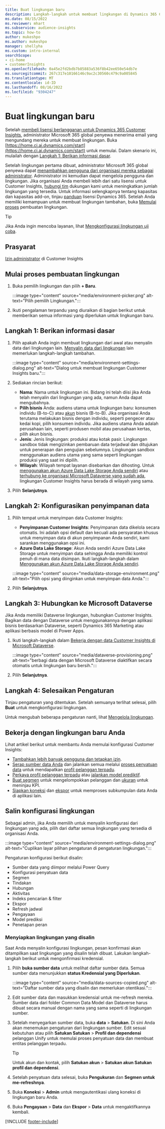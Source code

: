```yaml
---
title: Buat lingkungan baru
description: Langkah-langkah untuk membuat lingkungan di Dynamics 365 Customer Insights.
ms.date: 08/15/2022
ms.reviewer: mhart
ms.subservice: audience-insights
ms.topic: how-to
author: mukeshpo
ms.author: mukeshpo
manager: shellyha
ms.custom: intro-internal
searchScope:
- ci-home
- customerInsights
ms.openlocfilehash: 0a45e2fd2bdb7b85883a536f8b42ee650e54db7e
ms.sourcegitcommit: 267c317e10166146c9ac2c30560c479c9a005845
ms.translationtype: MT
ms.contentlocale: id-ID
ms.lasthandoff: 08/16/2022
ms.locfileid: "9304247"
---
```

# <a name="create-a-new-environment"></a>Buat lingkungan baru

Setelah [membeli lisensi berlangganan untuk Dynamics 365 Customer Insights](paid-license.md), administrator Microsoft 365 global penyewa menerima email yang mengundang mereka untuk membuat lingkungan. Buka [https://home.ci.ai.dynamics.com/start](https://home.ci.ai.dynamics.com/start) untuk memulai. Dalam skenario ini, mulailah dengan [Langkah 1: Berikan informasi dasar](#step-1-provide-basic-information).

Setelah lingkungan pertama dibuat, administrator Microsoft 365 global penyewa dapat [menambahkan pengguna dari organisasi mereka sebagai administrator](permissions.md). Administrator ini kemudian dapat mengelola pengguna dan lingkungan. Jika organisasi Anda membeli lebih dari satu lisensi untuk Customer Insights, [hubungi tim](https://go.microsoft.com/fwlink/?linkid=2079641) dukungan kami untuk meningkatkan jumlah lingkungan yang tersedia. Untuk informasi selengkapnya tentang kapasitas dan kapasitas add-on, tinjau [panduan](https://go.microsoft.com/fwlink/?LinkId=866544) lisensi Dynamics 365. Setelah Anda memiliki kemampuan untuk membuat lingkungan tambahan, buka [Memulai proses](#start-the-environment-creation-process) pembuatan lingkungan.

> [!TIP]
> Jika Anda ingin mencoba layanan, lihat [Mengkonfigurasi lingkungan uji coba](trial-signup.md).

## <a name="prerequisites"></a>Prasyarat

[Izin administrator](permissions.md) di Customer Insights

## <a name="start-the-environment-creation-process"></a>Mulai proses pembuatan lingkungan

1. Buka pemilih lingkungan dan pilih **+ Baru**.
  
   :::image type="content" source="media/environment-picker.png" alt-text="Pilih pemilih Lingkungan.":::

1. Ikuti pengalaman terpandu yang diuraikan di bagian berikut untuk memberikan semua informasi yang diperlukan untuk lingkungan baru.

## <a name="step-1-provide-basic-information"></a>Langkah 1: Berikan informasi dasar

1. Pilih apakah Anda ingin membuat lingkungan dari awal atau menyalin data dari lingkungan lain. [Menyalin data dari lingkungan](#copy-the-environment-configuration) lain memerlukan langkah-langkah tambahan.

   :::image type="content" source="media/environment-settings-dialog.png" alt-text="Dialog untuk membuat lingkungan Customer Insights baru.":::

1. Sediakan rincian berikut:

   - **Nama**: Nama untuk lingkungan ini. Bidang ini telah diisi jika Anda telah menyalin dari lingkungan yang ada, namun Anda dapat mengubahnya.
   - **Pilih bisnis** Anda: audiens utama untuk lingkungan baru: konsumen individu (B-to-C) atau [akun](work-with-business-accounts.md) bisnis (B-to-B). Jika organisasi Anda terutama melakukan bisnis dengan individu, seperti pengecer atau kedai kopi, pilih konsumen individu. Jika audiens utama Anda adalah perusahaan lain, seperti produsen mobil atau perusahaan kertas, pilih akun bisnis.
   - **Jenis**: Jenis lingkungan: produksi atau kotak pasir. Lingkungan sandbox tidak mengizinkan pembaruan data terjadwal dan ditujukan untuk penerapan dan pengujian sebelumnya. Lingkungan sandbox menggunakan audiens utama yang sama seperti lingkungan produksi yang saat ini dipilih.
   - **Wilayah**: Wilayah tempat layanan disebarkan dan dihosting. Untuk [menggunakan akun Azure Data Lake Storage Anda sendiri](own-data-lake-storage.md) atau [terhubung ke organisasi Microsoft Dataverse yang sudah ada](customer-insights-dataverse.md), lingkungan Customer Insights harus berada di wilayah yang sama.

1. Pilih **Selanjutnya**.

## <a name="step-2-configure-data-storage"></a>Langkah 2: Konfigurasikan penyimpanan data

1. Pilih tempat untuk menyimpan data Customer Insights:

   - **Penyimpanan Customer Insights**: Penyimpanan data dikelola secara otomatis. Ini adalah opsi default dan kecuali ada persyaratan khusus untuk menyimpan data di akun penyimpanan Anda sendiri, kami sarankan menggunakan opsi ini.
   - **Azure Data Lake Storage**: Akun Anda sendiri Azure Data Lake Storage untuk menyimpan data sehingga Anda memiliki kontrol penuh di mana data disimpan. Ikuti langkah-langkah dalam [Menggunakan akun Azure Data Lake Storage Anda sendiri](own-data-lake-storage.md).

   :::image type="content" source="media/data-storage-environment.png" alt-text="Pilih opsi yang diinginkan untuk menyimpan data Anda.":::

1. Pilih **Selanjutnya**.

## <a name="step-3-connect-to-microsoft-dataverse"></a>Langkah 3: Hubungkan ke Microsoft Dataverse

Jika Anda memiliki Dataverse lingkungan, hubungkan Customer Insights. Bagikan data dengan Dataverse untuk menggunakannya dengan aplikasi bisnis berdasarkan Dataverse, seperti Dynamics 365 Marketing atau aplikasi berbasis model di Power Apps.

1. Ikuti langkah-langkah dalam [Bekerja dengan data Customer Insights di Microsoft Dataverse](customer-insights-dataverse.md).

   :::image type="content" source="media/dataverse-provisioning.png" alt-text="berbagi data dengan Microsoft Dataverse diaktifkan secara otomatis untuk lingkungan baru bersih.":::

1. Pilih **Selanjutnya**.

## <a name="step-4-finalize-the-settings"></a>Langkah 4: Selesaikan Pengaturan

Tinjau pengaturan yang ditentukan. Setelah semuanya terlihat selesai, pilih **Buat** untuk mengkonfigurasi lingkungan.

Untuk mengubah beberapa pengaturan nanti, lihat [Mengelola lingkungan](manage-environments.md).

## <a name="work-with-your-new-environment"></a>Bekerja dengan lingkungan baru Anda

Lihat artikel berikut untuk membantu Anda memulai konfigurasi Customer Insights:

- [Tambahkan lebih banyak pengguna dan tetapkan izin](permissions.md).
- [Serap sumber data Anda](data-sources.md) dan jalankan semua melalui [proses penyatuan data](data-unification.md) untuk mendapatkan [profil pelanggan terpadu](customer-profiles.md).
- [Perkaya profil pelanggan terpadu](enrichment-hub.md) atau [jalankan model prediktif](predictions-overview.md).
- [Buat segmen](segments.md) untuk mengelompokkan pelanggan dan [ukuran](measures.md) untuk meninjau KPI.
- [Siapkan koneksi](connections.md) dan [ekspor](export-destinations.md) untuk memproses subkumpulan data Anda di aplikasi lain.

## <a name="copy-the-environment-configuration"></a>Salin konfigurasi lingkungan

Sebagai admin, jika Anda memilih untuk menyalin konfigurasi dari lingkungan yang ada, pilih dari daftar semua lingkungan yang tersedia di organisasi Anda.

:::image type="content" source="media/environment-settings-dialog.png" alt-text="Cuplikan layar pilihan pengaturan di pengaturan lingkungan.":::

Pengaturan konfigurasi berikut disalin:

- Sumber data yang diimpor melalui Power Query
- Konfigurasi penyatuan data
- Segmen
- Tindakan
- Hubungan
- Aktivitas
- Indeks pencarian & filter
- Ekspor
- Refresh jadwal
- Pengayaan
- Model prediksi
- Penetapan peran

### <a name="set-up-a-copied-environment"></a>Menyiapkan lingkungan yang disalin

Saat Anda menyalin konfigurasi lingkungan, pesan konfirmasi akan ditampilkan saat lingkungan yang disalin telah dibuat. Lakukan langkah-langkah berikut untuk mengonfirmasi kredensial.

1. Pilih **buka sumber data** untuk melihat daftar sumber data. Semua sumber data menunjukkan **status Kredensial yang Diperlukan**.

   :::image type="content" source="media/data-sources-copied.png" alt-text="Daftar sumber data yang disalin dan memerlukan otentikasi.":::

1. Edit sumber data dan masukkan kredensial untuk me-refresh mereka. Sumber data dari folder Common Data Model dan Dataverse harus dibuat secara manual dengan nama yang sama seperti di lingkungan sumber.

1. Setelah menyegarkan sumber data, buka **data** > **Satukan**. Di sini Anda akan menemukan pengaturan dari lingkungan sumber. Edit sesuai kebutuhan atau pilih **Satukan Satukan** > **Profil dan dependensi** pelanggan Unify untuk memulai proses penyatuan data dan membuat entitas pelanggan terpadu.

   > [!TIP]
   > Untuk akun dan kontak, pilih **Satukan akun** > **Satukan akun Satukan profil dan dependensi**.

1. Setelah penyatuan data selesai, buka **Pengukuran** dan **Segmen untuk me-refreshnya**.

1. Buka **Koneksi** > **Admin** untuk mengautentikasi ulang koneksi di lingkungan baru Anda.

1. Buka **Pengayaan** > **Data** dan **Ekspor** > **Data** untuk mengaktifkannya kembali.

[!INCLUDE [footer-include](includes/footer-banner.md)]
